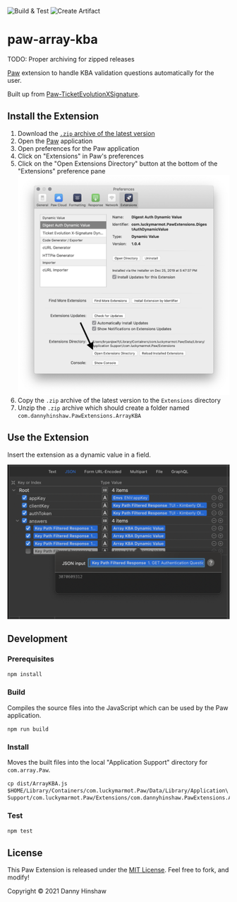 ![Build & Test](https://github.com/DannyHinshaw/paw-array-kba/workflows/Build%20&%20Test/badge.svg)
![Create Artifact](https://github.com/DannyHinshaw/paw-array-kba/workflows/Create%20Artifact/badge.svg)

# paw-array-kba

TODO: Proper archiving for zipped releases

[Paw][paw] extension to handle KBA validation questions automatically for the user.

Built up from [Paw-TicketEvolutionXSignature](https://github.com/bryanjswift/Paw-TicketEvolutionXSignature).

[tevo-api]: https://ticketevolution.atlassian.net/wiki/spaces/API/pages/983115/Signing+requests+with+X-Signature

[paw]: https://paw.cloud

## Install the Extension

1. Download the [`.zip` archive of the latest version][releases]
1. Open the [Paw][paw] application
1. Open preferences for the Paw application
1. Click on "Extensions" in Paw's preferences
1. Click on the "Open Extensions Directory" button at the bottom of the
   "Extensions" preference pane
   ![Click "Open Extensions Directory"](docs/install-05-open-extensions-directory.png)
1. Copy the `.zip` archive of the latest version to the `Extensions` directory
1. Unzip the `.zip` archive which should create a folder named
   `com.dannyhinshaw.PawExtensions.ArrayKBA`

[releases]: https://github.com/dannyhinshaw/ArrayKBA/releases/latest

## Use the Extension

Insert the extension as a dynamic value in a field.

![Insert extension as dynamic value](docs/use-the-force.png)

## Development

### Prerequisites

```shell
npm install
```

### Build

Compiles the source files into the JavaScript which can be used by the Paw application.

```shell
npm run build
```

### Install

Moves the built files into the local "Application Support" directory for
`com.array.Paw`.

```shell
cp dist/ArrayKBA.js $HOME/Library/Containers/com.luckymarmot.Paw/Data/Library/Application\ Support/com.luckymarmot.Paw/Extensions/com.dannyhinshaw.PawExtensions.ArrayKBA
```

### Test

```shell
npm test
```

## License

This Paw Extension is released under the [MIT License](LICENSE). Feel free to fork, and modify!

Copyright © 2021 Danny Hinshaw
